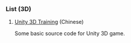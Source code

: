 ### List (3D)
1. [Unity 3D Training](https://github.com/XINCGer/Unity3DTraining) (Chinese) <p align="justify">
   Some basic source code for Unity 3D game.</p>
